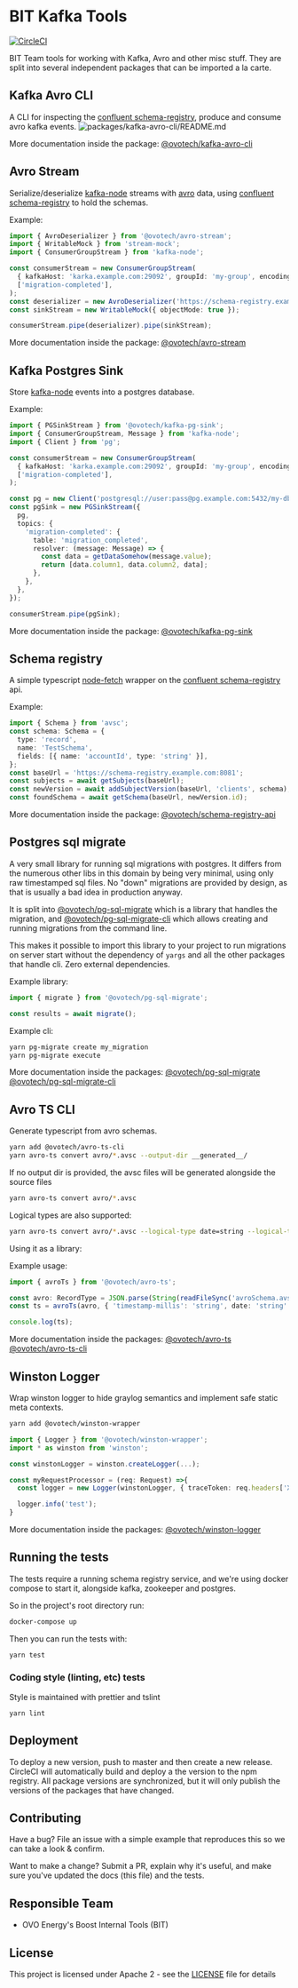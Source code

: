 # BIT Kafka Tools

[![CircleCI](https://circleci.com/gh/ovotech/bit-node-tools.svg?style=svg&circle-token=ae40b0f9ff7943343688a0319478e70091e37fbe)](https://circleci.com/gh/ovotech/bit-node-tools)

BIT Team tools for working with Kafka, Avro and other misc stuff. They are split into several independent packages that can be imported a la carte.

## Kafka Avro CLI

A CLI for inspecting the [confluent schema-registry](https://docs.confluent.io/current/schema-registry/docs/index.html), produce and consume avro kafka events.
![packages/kafka-avro-cli/README.md](assets/kac.gif)

More documentation inside the package:
[@ovotech/kafka-avro-cli](packages/kafka-avro-cli/README.md)

## Avro Stream

Serialize/deserialize [kafka-node](https://github.com/SOHU-Co/kafka-node) streams with [avro](https://avro.apache.org/docs/current/) data, using [confluent schema-registry](https://docs.confluent.io/current/schema-registry/docs/index.html) to hold the schemas.

Example:

```typescript
import { AvroDeserializer } from '@ovotech/avro-stream';
import { WritableMock } from 'stream-mock';
import { ConsumerGroupStream } from 'kafka-node';

const consumerStream = new ConsumerGroupStream(
  { kafkaHost: 'karka.example.com:29092', groupId: 'my-group', encoding: 'buffer' },
  ['migration-completed'],
);
const deserializer = new AvroDeserializer('https://schema-registry.example.com:8081');
const sinkStream = new WritableMock({ objectMode: true });

consumerStream.pipe(deserializer).pipe(sinkStream);
```

More documentation inside the package:
[@ovotech/avro-stream](packages/avro-stream/README.md)

## Kafka Postgres Sink

Store [kafka-node](https://github.com/SOHU-Co/kafka-node) events into a postgres database.

Example:

```typescript
import { PGSinkStream } from '@ovotech/kafka-pg-sink';
import { ConsumerGroupStream, Message } from 'kafka-node';
import { Client } from 'pg';

const consumerStream = new ConsumerGroupStream(
  { kafkaHost: 'karka.example.com:29092', groupId: 'my-group', encoding: 'buffer' },
  ['migration-completed'],
);

const pg = new Client('postgresql://user:pass@pg.example.com:5432/my-db');
const pgSink = new PGSinkStream({
  pg,
  topics: {
    'migration-completed': {
      table: 'migration_completed',
      resolver: (message: Message) => {
        const data = getDataSomehow(message.value);
        return [data.column1, data.column2, data];
      },
    },
  },
});

consumerStream.pipe(pgSink);
```

More documentation inside the package:
[@ovotech/kafka-pg-sink](packages/kafka-pg-sink/README.md)

## Schema registry

A simple typescript [node-fetch](https://github.com/bitinn/node-fetch) wrapper on the [confluent schema-registry](https://docs.confluent.io/current/schema-registry/docs/index.html) api.

Example:

```typescript
import { Schema } from 'avsc';
const schema: Schema = {
  type: 'record',
  name: 'TestSchema',
  fields: [{ name: 'accountId', type: 'string' }],
};
const baseUrl = 'https://schema-registry.example.com:8081';
const subjects = await getSubjects(baseUrl);
const newVersion = await addSubjectVersion(baseUrl, 'clients', schema);
const foundSchema = await getSchema(baseUrl, newVersion.id);
```

More documentation inside the package:
[@ovotech/schema-registry-api](packages/schema-registry-api/README.md)

## Postgres sql migrate

A very small library for running sql migrations with postgres. It differs from the numerous other libs in this domain by being very minimal, using only raw timestamped sql files. No "down" migrations are provided by design, as that is usually a bad idea in production anyway.

It is split into [@ovotech/pg-sql-migrate](packages/pg-sql-migrate) which is a library that handles the migration, and [@ovotech/pg-sql-migrate-cli](packages/pg-sql-migrate-cli) which allows creating and running migrations from the command line.

This makes it possible to import this library to your project to run migrations on server start without the dependency of `yargs` and all the other packages that handle cli. Zero external dependencies.

Example library:

```typescript
import { migrate } from '@ovotech/pg-sql-migrate';

const results = await migrate();
```

Example cli:

```bash
yarn pg-migrate create my_migration
yarn pg-migrate execute
```

More documentation inside the packages:
[@ovotech/pg-sql-migrate](packages/pg-sql-migrate/README.md)
[@ovotech/pg-sql-migrate-cli](packages/pg-sql-migrate-cli/README.md)

## Avro TS CLI

Generate typescript from avro schemas.

```bash
yarn add @ovotech/avro-ts-cli
yarn avro-ts convert avro/*.avsc --output-dir __generated__/
```

If no output dir is provided, the avsc files will be generated alongside the source files

```bash
yarn avro-ts convert avro/*.avsc
```

Logical types are also supported:

```bash
yarn avro-ts convert avro/*.avsc --logical-type date=string --logical-type timestamp-millis=string
```

Using it as a library:

Example usage:

```typescript
import { avroTs } from '@ovotech/avro-ts';

const avro: RecordType = JSON.parse(String(readFileSync('avroSchema.avsc')));
const ts = avroTs(avro, { 'timestamp-millis': 'string', date: 'string' });

console.log(ts);
```

More documentation inside the packages:
[@ovotech/avro-ts](packages/avro-ts/README.md)
[@ovotech/avro-ts-cli](packages/avro-ts-cli/README.md)

## Winston Logger

Wrap winston logger to hide graylog semantics and implement safe static meta contexts.

```bash
yarn add @ovotech/winston-wrapper
```

```typescript
import { Logger } from '@ovotech/winston-wrapper';
import * as winston from 'winston';

const winstonLogger = winston.createLogger(...);

const myRequestProcessor = (req: Request) =>{
  const logger = new Logger(winstonLogger, { traceToken: req.headers['X-Trace-Token'] });

  logger.info('test');
}
```

More documentation inside the packages:
[@ovotech/winston-logger](packages/winston-logger/README.md)

## Running the tests

The tests require a running schema registry service, and we're using docker compose to start it, alongside kafka, zookeeper and postgres.

So in the project's root directory run:

```bash
docker-compose up
```

Then you can run the tests with:

```bash
yarn test
```

### Coding style (linting, etc) tests

Style is maintained with prettier and tslint

```
yarn lint
```

## Deployment

To deploy a new version, push to master and then create a new release. CircleCI will automatically build and deploy a the version to the npm registry.
All package versions are synchronized, but it will only publish the versions of the packages that have changed.

## Contributing

Have a bug? File an issue with a simple example that reproduces this so we can take a look & confirm.

Want to make a change? Submit a PR, explain why it's useful, and make sure you've updated the docs (this file) and the tests.

## Responsible Team

- OVO Energy's Boost Internal Tools (BIT)

## License

This project is licensed under Apache 2 - see the [LICENSE](LICENSE) file for details
